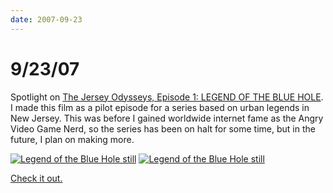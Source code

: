 ```yaml
---
date: 2007-09-23
---
```

# 9/23/07

Spotlight on [The Jersey Odysseys, Episode 1: LEGEND OF THE BLUE HOLE](https://web.archive.org/web/20071011003526/http://one.revver.com/watch/373438). I made this film as a pilot episode for a series based on urban legends in New Jersey. This was before I gained worldwide internet fame as the Angry Video Game Nerd, so the series has been on halt for some time, but in the future, I plan on making more.

[![Legend of the Blue Hole still](https://i.imgur.com/rm6K0MC.jpg)](https://web.archive.org/web/20071011003526/http://one.revver.com/watch/373438)
[![Legend of the Blue Hole still](https://i.imgur.com/fjgUqB7.jpg)](https://web.archive.org/web/20071011003526/http://one.revver.com/watch/373438)

[Check it out.](https://web.archive.org/web/20071011003526/http://one.revver.com/watch/373438)
